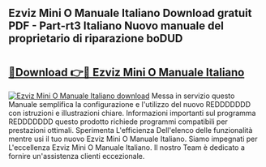 ## Ezviz Mini O Manuale Italiano Download gratuit PDF - Part-rt3 Italiano Nuovo manuale del proprietario di riparazione boDUD

# <h2><a href="http://dffmcdp.blite.top/?on=Ezviz+Mini+O+Manuale+Italiano">🔗Download 👉🔴 Ezviz Mini O Manuale Italiano</a></h2>

[![Ezviz Mini O Manuale Italiano download](https://i.imgur.com/lujVjoI.png)](http://dffmcdp.blite.top/?on=Ezviz+Mini+O+Manuale+Italiano)
Messa in servizio questo Manuale semplifica la configurazione e l'utilizzo del nuovo REDDDDDDD con istruzioni e illustrazioni chiare. Informazioni importanti sul programma REDDDDDDD questo prodotto richiede programmi compatibili per prestazioni ottimali. Sperimenta L'efficienza Dell'elenco delle funzionalità mentre usi il tuo nuovo Ezviz Mini O Manuale Italiano. Siamo impegnati per L'eccellenza Ezviz Mini O Manuale Italiano. Il nostro Team è dedicato a fornire un'assistenza clienti eccezionale.
